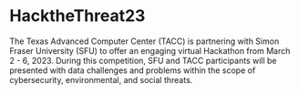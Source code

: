 # HacktheThreat23
The Texas Advanced Computer Center (TACC) is partnering with Simon Fraser University (SFU) to offer an engaging virtual Hackathon from March 2 - 6, 2023. During this competition, SFU and TACC participants will be presented with data challenges and problems within the scope of cybersecurity, environmental, and social threats. 
